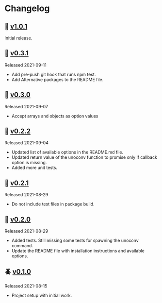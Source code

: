# Changelog

## 🐶 [v1.0.1](https://github.com/damian66/node-unoconv/releases/tag/v1.0.1)

Initial release.

## 🐞 [v0.3.1](https://github.com/damian66/node-unoconv/releases/tag/v0.3.1)
Released 2021-09-11

- Add pre-push git hook that runs npm test.
- Add Alternative packages to the README file.

## 🐞 [v0.3.0](https://github.com/damian66/node-unoconv/releases/tag/v0.3.0)
Released 2021-09-07

- Accept arrays and objects as option values

## 🐞 [v0.2.2](https://github.com/damian66/node-unoconv/releases/tag/v0.2.2)
Released 2021-09-04

- Updated list of available options in the README.md file.
- Updated return value of the unoconv function to promise only if callback option is missing.
- Added more unit tests.

## 🐞 [v0.2.1](https://github.com/damian66/node-unoconv/releases/tag/v0.2.1)
Released 2021-08-29

- Do not include test files in package build.

## 🐞 [v0.2.0](https://github.com/damian66/node-unoconv/releases/tag/v0.2.0)
Released 2021-08-29

- Added tests. Still missing some tests for spawning the unoconv command.
- Update the README file with installation instructions and available options.

## 🪲 [v0.1.0](https://github.com/damian66/node-unoconv/releases/tag/v0.1.0)
Released 2021-08-15

- Project setup with initial work.
